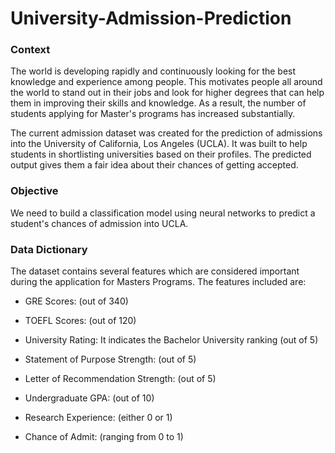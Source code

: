# University-Admission-Prediction
### Context
The world is developing rapidly and continuously looking for the best knowledge and experience among people. This motivates people all around the world to stand out in their jobs and look for higher degrees that can help them in improving their skills and knowledge. As a result, the number of students applying for Master's programs has increased substantially.

The current admission dataset was created for the prediction of admissions into the University of California, Los Angeles (UCLA). It was built to help students in shortlisting universities based on their profiles. The predicted output gives them a fair idea about their chances of getting accepted.

### Objective
We need to build a classification model using neural networks to predict a student's chances of admission into UCLA.

### Data Dictionary
The dataset contains several features which are considered important during the application for Masters Programs. The features included are:

- GRE Scores: (out of 340)

- TOEFL Scores: (out of 120)

- University Rating: It indicates the Bachelor University ranking (out of 5)

- Statement of Purpose Strength: (out of 5)

- Letter of Recommendation Strength: (out of 5)

- Undergraduate GPA: (out of 10)

- Research Experience: (either 0 or 1)

- Chance of Admit: (ranging from 0 to 1)
